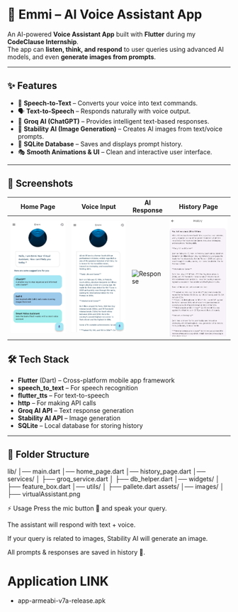 # 🤖 Emmi – AI Voice Assistant App  

An AI-powered **Voice Assistant App** built with **Flutter** during my **CodeClause Internship**.  
The app can **listen, think, and respond** to user queries using advanced AI models, and even **generate images from prompts**.  

---

## ✨ Features  

- 🎤 **Speech-to-Text** – Converts your voice into text commands.  
- 🗣️ **Text-to-Speech** – Responds naturally with voice output.  
- 🤖 **Groq AI (ChatGPT)** – Provides intelligent text-based responses.  
- 🎨 **Stability AI (Image Generation)** – Creates AI images from text/voice prompts.  
- 💾 **SQLite Database** – Saves and displays prompt history.  
- 🎭 **Smooth Animations & UI** – Clean and interactive user interface.  

---

## 📸 Screenshots  

| Home Page | Voice Input | AI Response | History Page |
|-----------|-------------|-------------|--------------|
| ![Home](home.jpg) | ![Voice](voice.jpg) | ![Response](response.jng) | ![History](history.jpg) |


## 🛠️ Tech Stack  

- **Flutter** (Dart) – Cross-platform mobile app framework  
- **speech_to_text** – For speech recognition  
- **flutter_tts** – For text-to-speech  
- **http** – For making API calls  
- **Groq AI API** – Text response generation  
- **Stability AI API** – Image generation  
- **SQLite** – Local database for storing history  

---

## 📂 Folder Structure  
lib/
│── main.dart
│── home_page.dart
│── history_page.dart
│── services/
│ ├── groq_service.dart
│ ├── db_helper.dart
│── widgets/
│ ├── feature_box.dart
│── utils/
│ ├── pallete.dart
assets/
│── images/
│ ├── virtualAssistant.png

⚡ Usage
Press the mic button 🎤 and speak your query.

The assistant will respond with text + voice.

If your query is related to images, Stability AI will generate an image.

All prompts & responses are saved in history 📜.

# Application LINK 
-  app-armeabi-v7a-release.apk



